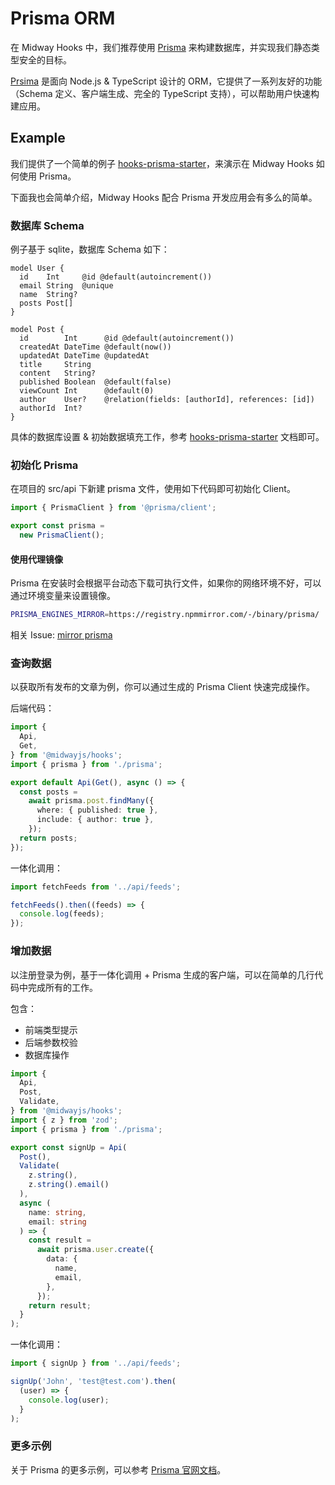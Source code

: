 # Prisma ORM

在 Midway Hooks 中，我们推荐使用 [Prisma](https://prisma.io/) 来构建数据库，并实现我们静态类型安全的目标。

[Prsima](https://www.prisma.io/) 是面向 Node.js & TypeScript 设计的 ORM，它提供了一系列友好的功能（Schema 定义、客户端生成、完全的 TypeScript 支持），可以帮助用户快速构建应用。

## Example

我们提供了一个简单的例子 [hooks-prisma-starter](https://github.com/midwayjs/hooks/blob/main/examples/prisma/README.md)，来演示在 Midway Hooks 如何使用 Prisma。

下面我也会简单介绍，Midway Hooks 配合 Prisma 开发应用会有多么的简单。

### 数据库 Schema

例子基于 sqlite，数据库 Schema 如下：

```prisma
model User {
  id    Int     @id @default(autoincrement())
  email String  @unique
  name  String?
  posts Post[]
}

model Post {
  id        Int      @id @default(autoincrement())
  createdAt DateTime @default(now())
  updatedAt DateTime @updatedAt
  title     String
  content   String?
  published Boolean  @default(false)
  viewCount Int      @default(0)
  author    User?    @relation(fields: [authorId], references: [id])
  authorId  Int?
}
```

具体的数据库设置 & 初始数据填充工作，参考 [hooks-prisma-starter](https://github.com/midwayjs/hooks/blob/main/examples/prisma/README.md) 文档即可。

### 初始化 Prisma

在项目的 src/api 下新建 prisma 文件，使用如下代码即可初始化 Client。

```ts
import { PrismaClient } from '@prisma/client';

export const prisma =
  new PrismaClient();
```

#### 使用代理镜像

Prisma 在安装时会根据平台动态下载可执行文件，如果你的网络环境不好，可以通过环境变量来设置镜像。

```bash
PRISMA_ENGINES_MIRROR=https://registry.npmmirror.com/-/binary/prisma/
```

相关 Issue: [mirror prisma](https://github.com/cnpm/mirrors/issues/248)

### 查询数据

以获取所有发布的文章为例，你可以通过生成的 Prisma Client 快速完成操作。

后端代码：

```ts
import {
  Api,
  Get,
} from '@midwayjs/hooks';
import { prisma } from './prisma';

export default Api(Get(), async () => {
  const posts =
    await prisma.post.findMany({
      where: { published: true },
      include: { author: true },
    });
  return posts;
});
```

一体化调用：

```ts
import fetchFeeds from '../api/feeds';

fetchFeeds().then((feeds) => {
  console.log(feeds);
});
```

### 增加数据

以注册登录为例，基于一体化调用 + Prisma 生成的客户端，可以在简单的几行代码中完成所有的工作。

包含：

- 前端类型提示
- 后端参数校验
- 数据库操作

```ts
import {
  Api,
  Post,
  Validate,
} from '@midwayjs/hooks';
import { z } from 'zod';
import { prisma } from './prisma';

export const signUp = Api(
  Post(),
  Validate(
    z.string(),
    z.string().email()
  ),
  async (
    name: string,
    email: string
  ) => {
    const result =
      await prisma.user.create({
        data: {
          name,
          email,
        },
      });
    return result;
  }
);
```

一体化调用：

```ts
import { signUp } from '../api/feeds';

signUp('John', 'test@test.com').then(
  (user) => {
    console.log(user);
  }
);
```

### 更多示例

关于 Prisma 的更多示例，可以参考 [Prisma 官网文档](https://www.prisma.io/)。
